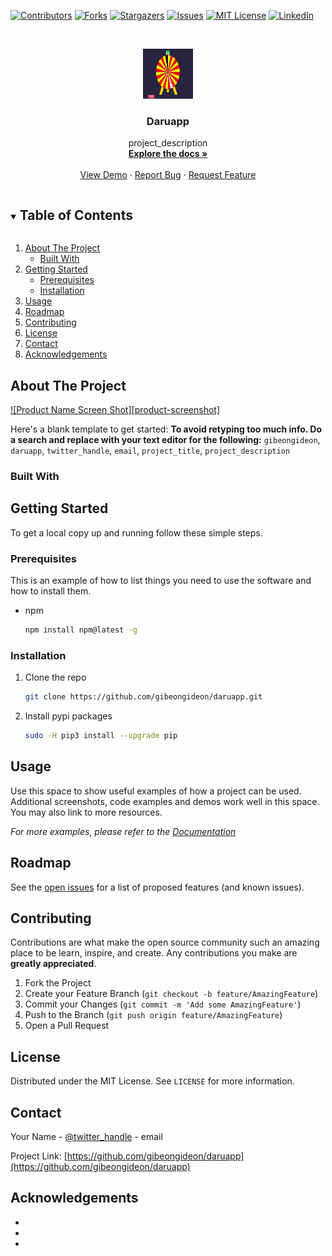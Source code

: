 

[![Contributors][contributors-shield]][contributors-url]
[![Forks][forks-shield]][forks-url]
[![Stargazers][stars-shield]][stars-url]
[![Issues][issues-shield]][issues-url]
[![MIT License][license-shield]][license-url]
[![LinkedIn][linkedin-shield]][linkedin-url]



<!-- PROJECT LOGO -->
<br />
<p align="center">
  <a href="https://github.com/gibeongideon/daruapp">
    <img src="images/logo1.png" alt="Logo" width="80" height="80">
  </a>

  <h3 align="center">Daruapp</h3>

  <p align="center"> 
    project_description
    <br />
    <a href="https://github.com/gibeongideon/daruapp"><strong>Explore the docs »</strong></a>
    <br />
    <br />
    <a href="https://github.com/gibeongideon/daruapp">View Demo</a>
    ·
    <a href="https://github.com/gibeongideon/daruapp/issues">Report Bug</a>
    ·
    <a href="https://github.com/gibeongideon/daruapp/issues">Request Feature</a>
  </p>
</p>



<!-- TABLE OF CONTENTS -->
<details open="open">
  <summary><h2 style="display: inline-block">Table of Contents</h2></summary>
  <ol>
    <li>
      <a href="#about-the-project">About The Project</a>
      <ul>
        <li><a href="#built-with">Built With</a></li>
      </ul>
    </li>
    <li>
      <a href="#getting-started">Getting Started</a>
      <ul>
        <li><a href="#prerequisites">Prerequisites</a></li>
        <li><a href="#installation">Installation</a></li>
      </ul>
    </li>
    <li><a href="#usage">Usage</a></li>
    <li><a href="#roadmap">Roadmap</a></li>
    <li><a href="#contributing">Contributing</a></li>
    <li><a href="#license">License</a></li>
    <li><a href="#contact">Contact</a></li>
    <li><a href="#acknowledgements">Acknowledgements</a></li>
  </ol>
</details>


<!-- ABOUT THE PROJECT -->
## About The Project

[![Product Name Screen Shot][product-screenshot]](https://example.com)

Here's a blank template to get started:
**To avoid retyping too much info. Do a search and replace with your text editor for the following:**
`gibeongideon`, `daruapp`, `twitter_handle`, `email`, `project_title`, `project_description`


### Built With




<!-- GETTING STARTED -->
## Getting Started

To get a local copy up and running follow these simple steps.

### Prerequisites

This is an example of how to list things you need to use the software and how to install them.
* npm
  ```sh
  npm install npm@latest -g
  ```

### Installation

1. Clone the repo
   ```sh
   git clone https://github.com/gibeongideon/daruapp.git
   ```
2. Install pypi packages
   ```sh
   sudo -H pip3 install --upgrade pip
   ```



<!-- USAGE EXAMPLES -->
## Usage

Use this space to show useful examples of how a project can be used. Additional screenshots, code examples and demos work well in this space. You may also link to more resources.

_For more examples, please refer to the [Documentation](https://example.com)_



<!-- ROADMAP -->
## Roadmap

See the [open issues](https://github.com/gibeongideon/daruapp/issues) for a list of proposed features (and known issues).



<!-- CONTRIBUTING -->
## Contributing

Contributions are what make the open source community such an amazing place to be learn, inspire, and create. Any contributions you make are **greatly appreciated**.

1. Fork the Project
2. Create your Feature Branch (`git checkout -b feature/AmazingFeature`)
3. Commit your Changes (`git commit -m 'Add some AmazingFeature'`)
4. Push to the Branch (`git push origin feature/AmazingFeature`)
5. Open a Pull Request



<!-- LICENSE -->
## License

Distributed under the MIT License. See `LICENSE` for more information.



<!-- CONTACT -->
## Contact

Your Name - [@twitter_handle](https://twitter.com/twitter_handle) - email

Project Link: [https://github.com/gibeongideon/daruapp](https://github.com/gibeongideon/daruapp)



<!-- ACKNOWLEDGEMENTS -->
## Acknowledgements

* []()
* []()
* []()





<!-- MARKDOWN LINKS & IMAGES -->
<!-- https://www.markdownguide.org/basic-syntax/#reference-style-links -->
[contributors-shield]: https://img.shields.io/github/contributors/gibeongideon/repo.svg?style=for-the-badge
[contributors-url]: https://github.com/gibeongideon/repo/graphs/contributors
[forks-shield]: https://img.shields.io/github/forks/gibeongideon/repo.svg?style=for-the-badge
[forks-url]: https://github.com/gibeongideon/repo/network/members
[stars-shield]: https://img.shields.io/github/stars/gibeongideon/repo.svg?style=for-the-badge
[stars-url]: https://github.com/gibeongideon/repo/stargazers
[issues-shield]: https://img.shields.io/github/issues/gibeongideon/repo.svg?style=for-the-badge
[issues-url]: https://github.com/gibeongideon/repo/issues
[license-shield]: https://img.shields.io/github/license/gibeongideon/repo.svg?style=for-the-badge
[license-url]: https://github.com/gibeongideon/repo/blob/master/LICENSE.txt
[linkedin-shield]: https://img.shields.io/badge/-LinkedIn-black.svg?style=for-the-badge&logo=linkedin&colorB=555
[linkedin-url]: https://linkedin.com/in/gibeongideon
